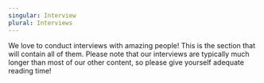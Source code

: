 ```yaml
---
singular: Interview
plural: Interviews
---
```

We love to conduct interviews with amazing people! This is the section that will contain all of them. Please note that our interviews are typically much longer than most of our other content, so please give yourself adequate reading time!
